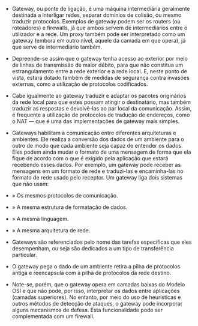 
* Gateway, ou ponte de ligação, é uma máquina intermediária geralmente destinada a interligar redes, separar domínios de colisão, ou mesmo traduzir protocolos. Exemplos de gateway podem ser os routers (ou roteadores) e firewalls, já que ambos servem de intermediários entre o utilizador e a rede. Um proxy também pode ser interpretado como um gateway (embora em outro nível, aquele da camada em que opera), já que serve de intermediário também.

* Depreende-se assim que o gateway tenha acesso ao exterior por meio de linhas de transmissão de maior débito, para que não constitua um estrangulamento entre a rede exterior e a rede local. E, neste ponto de vista, estará dotado também de medidas de segurança contra invasões externas, como a utilização de protocolos codificados.

* Cabe igualmente ao gateway traduzir e adaptar os pacotes originários da rede local para que estes possam atingir o destinatário, mas também traduzir as respostas e devolvê-las ao par local da comunicação. Assim, é frequente a utilização de protocolos de tradução de endereços, como o NAT — que é uma das implementações de gateway mais simples.

* Gateways habilitam a comunicação entre diferentes arquiteturas e ambientes. Ele realiza a conversão dos dados de um ambiente para o outro de modo que cada ambiente seja capaz de entender os dados. Eles podem ainda mudar o formato de uma mensagem de forma que ela fique de acordo com o que é exigido pela aplicação que estará recebendo esses dados. Por exemplo, um gateway pode receber as mensagens em um formato de rede e traduzi-las e encaminha-las no formato de rede usado pelo receptor. Um gateway liga dois sistemas que não usam:

* » Os mesmos protocolos de comunicação.

* » A mesma estrutura de formatação de dados.

* » A mesma linguagem.

* » A mesma arquitetura de rede.

* Gateways são referenciados pelo nome das tarefas especificas que eles desempenham, ou seja são dedicados a um tipo de transferência particular.

* O gateway pega o dado de um ambiente retira a pilha de protocolos antiga e reencapsula com a pilha de protocolos da rede destino.

* Note-se, porém, que o gateway opera em camadas baixas do Modelo OSI e que não pode, por isso, interpretar os dados entre aplicações (camadas superiores). No entanto, por meio do uso de heurísticas e outros métodos de detecção de ataques, o gateway pode incorporar alguns mecanismos de defesa. Esta funcionalidade pode ser complementada com um firewall.
